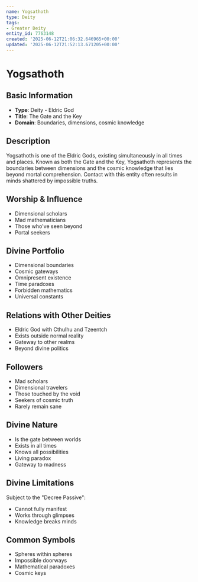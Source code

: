 ```yaml
---
name: Yogsathoth
type: Deity
tags:
- Greater Deity
entity_id: 7763148
created: '2025-06-12T21:06:32.646965+00:00'
updated: '2025-06-12T21:52:13.671205+00:00'
---
```


# Yogsathoth

## Basic Information
- **Type**: Deity - Eldric God
- **Title**: The Gate and the Key
- **Domain**: Boundaries, dimensions, cosmic knowledge

## Description
Yogsathoth is one of the Eldric Gods, existing simultaneously in all times and places. Known as both the Gate and the Key, Yogsathoth represents the boundaries between dimensions and the cosmic knowledge that lies beyond mortal comprehension. Contact with this entity often results in minds shattered by impossible truths.

## Worship & Influence
- Dimensional scholars
- Mad mathematicians
- Those who've seen beyond
- Portal seekers

## Divine Portfolio
- Dimensional boundaries
- Cosmic gateways
- Omnipresent existence
- Time paradoxes
- Forbidden mathematics
- Universal constants

## Relations with Other Deities
- Eldric God with Cthulhu and Tzeentch
- Exists outside normal reality
- Gateway to other realms
- Beyond divine politics

## Followers
- Mad scholars
- Dimensional travelers
- Those touched by the void
- Seekers of cosmic truth
- Rarely remain sane

## Divine Nature
- Is the gate between worlds
- Exists in all times
- Knows all possibilities
- Living paradox
- Gateway to madness

## Divine Limitations
Subject to the "Decree Passive":
- Cannot fully manifest
- Works through glimpses
- Knowledge breaks minds

## Common Symbols
- Spheres within spheres
- Impossible doorways
- Mathematical paradoxes
- Cosmic keys